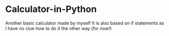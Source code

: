 # Calculator-in-Python
Another basic calculator made by myself
It is also based on if statements as I have no clue how to do it the other way (for now!)

